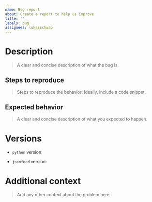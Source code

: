 ```yaml
---
name: Bug report
about: Create a report to help us improve
title: ''
labels: bug
assignees: lukasschwab
---
```


# Description
> A clear and concise description of what the bug is.

## Steps to reproduce
> Steps to reproduce the behavior; ideally, include a code snippet.

## Expected behavior
> A clear and concise description of what you expected to happen.

# Versions

<!-- Run `python --version`. -->
+ `python` version:

<!-- Run `pip freeze | grep jsonfeed`. -->
+ `jsonfeed` version:

# Additional context
> Add any other context about the problem here.
